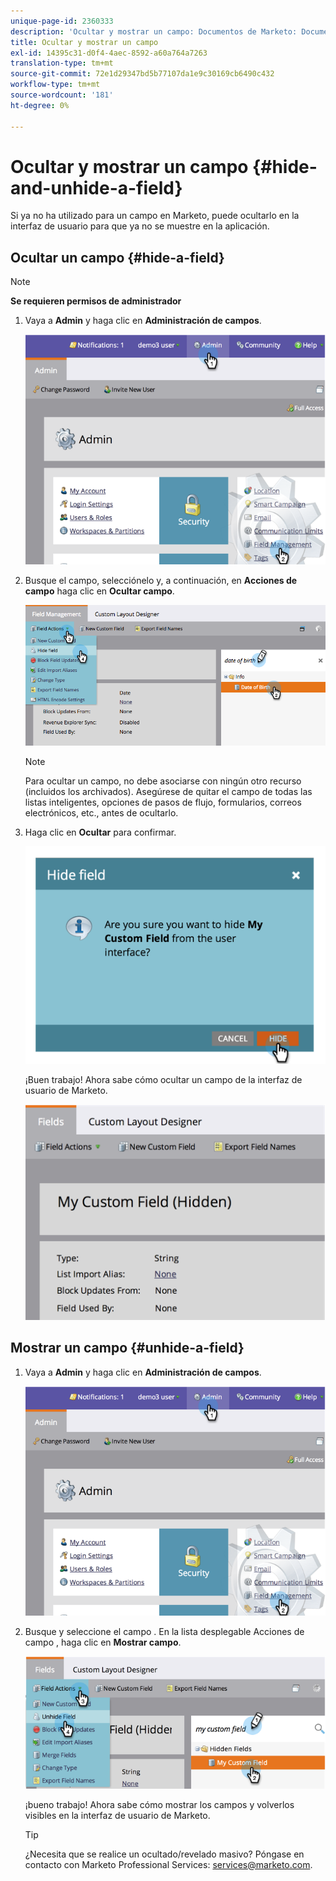```yaml
---
unique-page-id: 2360333
description: 'Ocultar y mostrar un campo: Documentos de Marketo: Documentación del producto'
title: Ocultar y mostrar un campo
exl-id: 14395c31-d0f4-4aec-8592-a60a764a7263
translation-type: tm+mt
source-git-commit: 72e1d29347bd5b77107da1e9c30169cb6490c432
workflow-type: tm+mt
source-wordcount: '181'
ht-degree: 0%

---
```


# Ocultar y mostrar un campo {#hide-and-unhide-a-field}

Si ya no ha utilizado para un campo en Marketo, puede ocultarlo en la interfaz de usuario para que ya no se muestre en la aplicación.

## Ocultar un campo {#hide-a-field}

>[!NOTE]
>
>**Se requieren permisos de administrador**

1. Vaya a **Admin** y haga clic en **Administración de campos**.

   ![](assets/image2014-9-18-13-3a10-3a3.png)

1. Busque el campo, selecciónelo y, a continuación, en **Acciones de campo** haga clic en **Ocultar campo**.

   ![](assets/fieldmanagement-hidefield-.png)

   >[!NOTE]
   >
   >Para ocultar un campo, no debe asociarse con ningún otro recurso (incluidos los archivados). Asegúrese de quitar el campo de todas las listas inteligentes, opciones de pasos de flujo, formularios, correos electrónicos, etc., antes de ocultarlo.

1. Haga clic en **Ocultar** para confirmar.

   ![](assets/image2014-9-18-13-3a10-3a36.png)

   ¡Buen trabajo! Ahora sabe cómo ocultar un campo de la interfaz de usuario de Marketo.

   ![](assets/image2014-9-18-13-3a10-3a45.png)

## Mostrar un campo {#unhide-a-field}

1. Vaya a **Admin** y haga clic en **Administración de campos**.

   ![](assets/image2014-9-18-13-3a11-3a3.png)

1. Busque y seleccione el campo . En la lista desplegable Acciones de campo , haga clic en **Mostrar campo**.

   ![](assets/image2014-9-18-13-3a11-3a46.png)

   ¡bueno trabajo! Ahora sabe cómo mostrar los campos y volverlos visibles en la interfaz de usuario de Marketo.

   >[!TIP]
   >
   >¿Necesita que se realice un ocultado/revelado masivo? Póngase en contacto con Marketo Professional Services: services@marketo.com.
